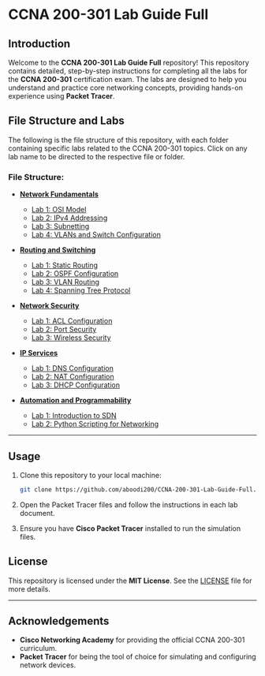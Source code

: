 # CCNA 200-301 Lab Guide Full

## Introduction

Welcome to the **CCNA 200-301 Lab Guide Full** repository! This repository contains detailed, step-by-step instructions for completing all the labs for the **CCNA 200-301** certification exam. The labs are designed to help you understand and practice core networking concepts, providing hands-on experience using **Packet Tracer**.

## File Structure and Labs

The following is the file structure of this repository, with each folder containing specific labs related to the CCNA 200-301 topics. Click on any lab name to be directed to the respective file or folder.

### File Structure:

- **[Network Fundamentals](./Network-Fundamentals/)**
  - [Lab 1: OSI Model](./Network-Fundamentals/OSI-Model.pkt)
  - [Lab 2: IPv4 Addressing](./Network-Fundamentals/IPv4-Addressing.pkt)
  - [Lab 3: Subnetting](./Network-Fundamentals/IPv4-Subnetting.pkt)
  - [Lab 4: VLANs and Switch Configuration](./Network-Fundamentals/VLAN-Configuration.pkt)

- **[Routing and Switching](./Routing-and-Switching/)**
  - [Lab 1: Static Routing](./Routing-and-Switching/Static-Routing.pkt)
  - [Lab 2: OSPF Configuration](./Routing-and-Switching/OSPF-Configuration.pkt)
  - [Lab 3: VLAN Routing](./Routing-and-Switching/VLAN-Routing.pkt)
  - [Lab 4: Spanning Tree Protocol](./Routing-and-Switching/STP.pkt)

- **[Network Security](./Network-Security/)**
  - [Lab 1: ACL Configuration](./Network-Security/ACL-Config.pkt)
  - [Lab 2: Port Security](./Network-Security/Port-Security.pkt)
  - [Lab 3: Wireless Security](./Network-Security/Wireless-Security.pkt)

- **[IP Services](./IP-Services/)**
  - [Lab 1: DNS Configuration](./IP-Services/DNS-Config.pkt)
  - [Lab 2: NAT Configuration](./IP-Services/NAT-Config.pkt)
  - [Lab 3: DHCP Configuration](./IP-Services/DHCP-Config.pkt)

- **[Automation and Programmability](./Automation-and-Programmability/)**
  - [Lab 1: Introduction to SDN](./Automation-and-Programmability/SDN-Intro.pkt)
  - [Lab 2: Python Scripting for Networking](./Automation-and-Programmability/Python-Scripting.pkt)

---

## Usage

1. Clone this repository to your local machine:
    ```bash
    git clone https://github.com/aboodi200/CCNA-200-301-Lab-Guide-Full.git
    ```

2. Open the Packet Tracer files and follow the instructions in each lab document.

3. Ensure you have **Cisco Packet Tracer** installed to run the simulation files.

## License

This repository is licensed under the **MIT License**. See the [LICENSE](LICENSE) file for more details.

---

## Acknowledgements

- **Cisco Networking Academy** for providing the official CCNA 200-301 curriculum.
- **Packet Tracer** for being the tool of choice for simulating and configuring network devices.
